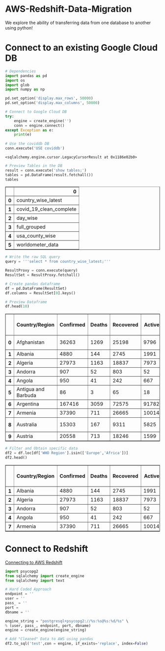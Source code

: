 # AWS-Redshift-Data-Migration
We explore the ability of transferring data from one database to another using python!

# Connect to an existing Google Cloud DB


```python
# Dependencies
import pandas as pd
import os
import glob
import numpy as np

pd.set_option('display.max_rows', 50000)
pd.set_option('display.max_columns', 50000)

# Connect to Google Cloud DB
try:
    engine = create_engine('')
    conn = engine.connect()
except Exception as e:
    print(e)
    
# Use the coviddb DB
conn.execute('USE coviddb')
```




    <sqlalchemy.engine.cursor.LegacyCursorResult at 0x1186e02b0>




```python
# Preview Tables in the DB
result = conn.execute('show tables;')
tables = pd.DataFrame(result.fetchall())
tables
```




<div>

<table border="1" class="dataframe">
  <thead>
    <tr style="text-align: right;">
      <th></th>
      <th>0</th>
    </tr>
  </thead>
  <tbody>
    <tr>
      <th>0</th>
      <td>country_wise_latest</td>
    </tr>
    <tr>
      <th>1</th>
      <td>covid_19_clean_complete</td>
    </tr>
    <tr>
      <th>2</th>
      <td>day_wise</td>
    </tr>
    <tr>
      <th>3</th>
      <td>full_grouped</td>
    </tr>
    <tr>
      <th>4</th>
      <td>usa_county_wise</td>
    </tr>
    <tr>
      <th>5</th>
      <td>worldometer_data</td>
    </tr>
  </tbody>
</table>
</div>




```python
# Write the raw SQL query
query = '''select * from country_wise_latest;'''

ResultProxy = conn.execute(query)
ResultSet = ResultProxy.fetchall()

# Create pandas dataframe
df = pd.DataFrame(ResultSet)
df.columns = ResultSet[0].keys()

# Preview Dataframe
df.head(10)
```




<div>

<table border="1" class="dataframe">
  <thead>
    <tr style="text-align: right;">
      <th></th>
      <th>Country/Region</th>
      <th>Confirmed</th>
      <th>Deaths</th>
      <th>Recovered</th>
      <th>Active</th>
      <th>New cases</th>
      <th>New deaths</th>
      <th>New recovered</th>
      <th>Deaths / 100 Cases</th>
      <th>Recovered / 100 Cases</th>
      <th>Deaths / 100 Recovered</th>
      <th>Confirmed last week</th>
      <th>1 week change</th>
      <th>1 week % increase</th>
      <th>WHO Region</th>
    </tr>
  </thead>
  <tbody>
    <tr>
      <th>0</th>
      <td>Afghanistan</td>
      <td>36263</td>
      <td>1269</td>
      <td>25198</td>
      <td>9796</td>
      <td>106</td>
      <td>10</td>
      <td>18</td>
      <td>3.50</td>
      <td>69.49</td>
      <td>5.04</td>
      <td>35526</td>
      <td>737</td>
      <td>2.07</td>
      <td>Eastern Mediterranean</td>
    </tr>
    <tr>
      <th>1</th>
      <td>Albania</td>
      <td>4880</td>
      <td>144</td>
      <td>2745</td>
      <td>1991</td>
      <td>117</td>
      <td>6</td>
      <td>63</td>
      <td>2.95</td>
      <td>56.25</td>
      <td>5.25</td>
      <td>4171</td>
      <td>709</td>
      <td>17.00</td>
      <td>Europe</td>
    </tr>
    <tr>
      <th>2</th>
      <td>Algeria</td>
      <td>27973</td>
      <td>1163</td>
      <td>18837</td>
      <td>7973</td>
      <td>616</td>
      <td>8</td>
      <td>749</td>
      <td>4.16</td>
      <td>67.34</td>
      <td>6.17</td>
      <td>23691</td>
      <td>4282</td>
      <td>18.07</td>
      <td>Africa</td>
    </tr>
    <tr>
      <th>3</th>
      <td>Andorra</td>
      <td>907</td>
      <td>52</td>
      <td>803</td>
      <td>52</td>
      <td>10</td>
      <td>0</td>
      <td>0</td>
      <td>5.73</td>
      <td>88.53</td>
      <td>6.48</td>
      <td>884</td>
      <td>23</td>
      <td>2.60</td>
      <td>Europe</td>
    </tr>
    <tr>
      <th>4</th>
      <td>Angola</td>
      <td>950</td>
      <td>41</td>
      <td>242</td>
      <td>667</td>
      <td>18</td>
      <td>1</td>
      <td>0</td>
      <td>4.32</td>
      <td>25.47</td>
      <td>16.94</td>
      <td>749</td>
      <td>201</td>
      <td>26.84</td>
      <td>Africa</td>
    </tr>
    <tr>
      <th>5</th>
      <td>Antigua and Barbuda</td>
      <td>86</td>
      <td>3</td>
      <td>65</td>
      <td>18</td>
      <td>4</td>
      <td>0</td>
      <td>5</td>
      <td>3.49</td>
      <td>75.58</td>
      <td>4.62</td>
      <td>76</td>
      <td>10</td>
      <td>13.16</td>
      <td>Americas</td>
    </tr>
    <tr>
      <th>6</th>
      <td>Argentina</td>
      <td>167416</td>
      <td>3059</td>
      <td>72575</td>
      <td>91782</td>
      <td>4890</td>
      <td>120</td>
      <td>2057</td>
      <td>1.83</td>
      <td>43.35</td>
      <td>4.21</td>
      <td>130774</td>
      <td>36642</td>
      <td>28.02</td>
      <td>Americas</td>
    </tr>
    <tr>
      <th>7</th>
      <td>Armenia</td>
      <td>37390</td>
      <td>711</td>
      <td>26665</td>
      <td>10014</td>
      <td>73</td>
      <td>6</td>
      <td>187</td>
      <td>1.90</td>
      <td>71.32</td>
      <td>2.67</td>
      <td>34981</td>
      <td>2409</td>
      <td>6.89</td>
      <td>Europe</td>
    </tr>
    <tr>
      <th>8</th>
      <td>Australia</td>
      <td>15303</td>
      <td>167</td>
      <td>9311</td>
      <td>5825</td>
      <td>368</td>
      <td>6</td>
      <td>137</td>
      <td>1.09</td>
      <td>60.84</td>
      <td>1.79</td>
      <td>12428</td>
      <td>2875</td>
      <td>23.13</td>
      <td>Western Pacific</td>
    </tr>
    <tr>
      <th>9</th>
      <td>Austria</td>
      <td>20558</td>
      <td>713</td>
      <td>18246</td>
      <td>1599</td>
      <td>86</td>
      <td>1</td>
      <td>37</td>
      <td>3.47</td>
      <td>88.75</td>
      <td>3.91</td>
      <td>19743</td>
      <td>815</td>
      <td>4.13</td>
      <td>Europe</td>
    </tr>
  </tbody>
</table>
</div>




```python
# Filter and Obtain specific data
df2 = df.loc[df['WHO Region'].isin(['Europe','Africa'])]
df2.head()
```




<div>

<table border="1" class="dataframe">
  <thead>
    <tr style="text-align: right;">
      <th></th>
      <th>Country/Region</th>
      <th>Confirmed</th>
      <th>Deaths</th>
      <th>Recovered</th>
      <th>Active</th>
      <th>New cases</th>
      <th>New deaths</th>
      <th>New recovered</th>
      <th>Deaths / 100 Cases</th>
      <th>Recovered / 100 Cases</th>
      <th>Deaths / 100 Recovered</th>
      <th>Confirmed last week</th>
      <th>1 week change</th>
      <th>1 week % increase</th>
      <th>WHO Region</th>
    </tr>
  </thead>
  <tbody>
    <tr>
      <th>1</th>
      <td>Albania</td>
      <td>4880</td>
      <td>144</td>
      <td>2745</td>
      <td>1991</td>
      <td>117</td>
      <td>6</td>
      <td>63</td>
      <td>2.95</td>
      <td>56.25</td>
      <td>5.25</td>
      <td>4171</td>
      <td>709</td>
      <td>17.00</td>
      <td>Europe</td>
    </tr>
    <tr>
      <th>2</th>
      <td>Algeria</td>
      <td>27973</td>
      <td>1163</td>
      <td>18837</td>
      <td>7973</td>
      <td>616</td>
      <td>8</td>
      <td>749</td>
      <td>4.16</td>
      <td>67.34</td>
      <td>6.17</td>
      <td>23691</td>
      <td>4282</td>
      <td>18.07</td>
      <td>Africa</td>
    </tr>
    <tr>
      <th>3</th>
      <td>Andorra</td>
      <td>907</td>
      <td>52</td>
      <td>803</td>
      <td>52</td>
      <td>10</td>
      <td>0</td>
      <td>0</td>
      <td>5.73</td>
      <td>88.53</td>
      <td>6.48</td>
      <td>884</td>
      <td>23</td>
      <td>2.60</td>
      <td>Europe</td>
    </tr>
    <tr>
      <th>4</th>
      <td>Angola</td>
      <td>950</td>
      <td>41</td>
      <td>242</td>
      <td>667</td>
      <td>18</td>
      <td>1</td>
      <td>0</td>
      <td>4.32</td>
      <td>25.47</td>
      <td>16.94</td>
      <td>749</td>
      <td>201</td>
      <td>26.84</td>
      <td>Africa</td>
    </tr>
    <tr>
      <th>7</th>
      <td>Armenia</td>
      <td>37390</td>
      <td>711</td>
      <td>26665</td>
      <td>10014</td>
      <td>73</td>
      <td>6</td>
      <td>187</td>
      <td>1.90</td>
      <td>71.32</td>
      <td>2.67</td>
      <td>34981</td>
      <td>2409</td>
      <td>6.89</td>
      <td>Europe</td>
    </tr>
  </tbody>
</table>
</div>



# Connect to Redshift

[Connecting to AWS Redshift](https://github.com/aws/amazon-redshift-python-driver/blob/master/tutorials/001%20-%20Connecting%20to%20Amazon%20Redshift.ipynb)


```python
import psycopg2
from sqlalchemy import create_engine
from sqlalchemy import text
```


```python
# Hard Coded Approach
endpoint = ''
user = ''
pass_ = ''
port = 
dbname = ''
```


```python
engine_string = "postgresql+psycopg2://%s:%s@%s:%d/%s" \
% (user, pass_, endpoint, port, dbname)
engine = create_engine(engine_string)
```


```python
# Add "Cleaned" Data to AWS using pandas
df2.to_sql('test',con = engine, if_exists='replace', index=False)
```
